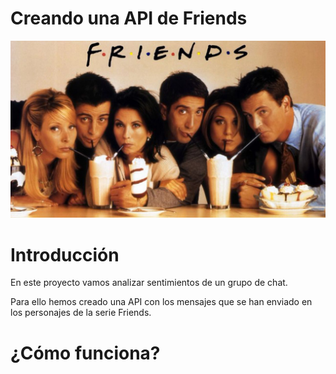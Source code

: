 # Creando una API de Friends

![Portada](images/friends.png)
# **Introducción**

En este proyecto vamos analizar sentimientos de un grupo de chat.

Para ello hemos creado una API con los mensajes que se han enviado en los personajes de la  serie Friends.



# ¿Cómo funciona?
